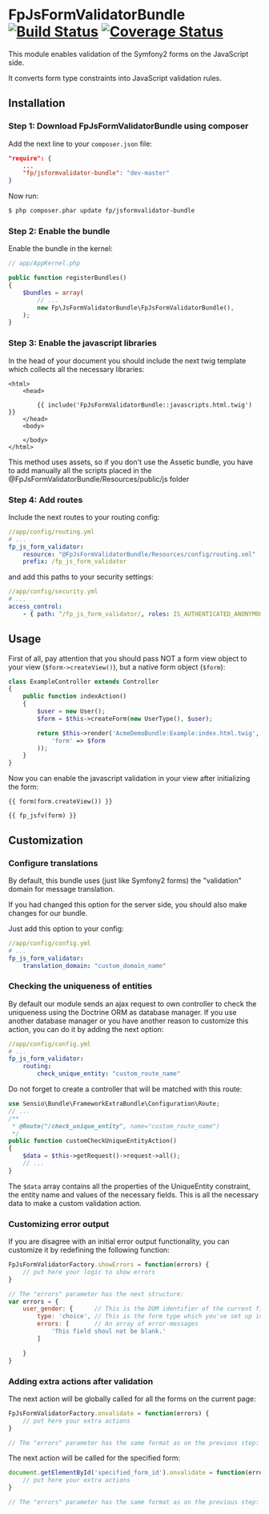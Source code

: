 # FpJsFormValidatorBundle [![Build Status](https://travis-ci.org/yury-maltsev/FpJsFormValidatorBundle.png?branch=master)](https://travis-ci.org/yury-maltsev/FpJsFormValidatorBundle) [![Coverage Status](https://coveralls.io/repos/yury-maltsev/FpJsFormValidatorBundle/badge.png?branch=master)](https://coveralls.io/r/yury-maltsev/FpJsFormValidatorBundle?branch=master)

This module enables validation of the Symfony2 forms on the JavaScript side.

It converts form type constraints into JavaScript validation rules.


## Installation

### Step 1: Download FpJsFormValidatorBundle using composer

Add the next line to your ``composer.json`` file:

```json
"require": {
    ...
    "fp/jsformvalidator-bundle": "dev-master"
}
```
Now run:

```bash
$ php composer.phar update fp/jsformvalidator-bundle
```
### Step 2: Enable the bundle

Enable the bundle in the kernel:

```php
// app/AppKernel.php

public function registerBundles()
{
    $bundles = array(
        // ...
        new Fp\JsFormValidatorBundle\FpJsFormValidatorBundle(),
    );
}
```

### Step 3: Enable the javascript libraries

In the head of your document you should include the next twig template which collects all the necessary libraries:

```twig
<html>
    <head>

        {{ include('FpJsFormValidatorBundle::javascripts.html.twig') }}
    </head>
    <body>

    </body>
</html>
```

This method uses assets, so if you don't use the Assetic bundle, you have to add manually all the scripts
placed in the @FpJsFormValidatorBundle/Resources/public/js folder

### Step 4: Add routes

Include the next routes to your routing config:

```yaml
//app/config/routing.yml
# ...
fp_js_form_validator:
    resource: "@FpJsFormValidatorBundle/Resources/config/routing.xml"
    prefix: /fp_js_form_validator
```

and add this paths to your security settings:

```yaml
//app/config/security.yml
# ...
access_control:
    - { path: ^/fp_js_form_validator/, roles: IS_AUTHENTICATED_ANONYMOUSLY }
```

## Usage

First of all, pay attention that you should pass NOT a form view object to your view (```$form->createView()```), but a native form object (```$form```):

```php
class ExampleController extends Controller
{
    public function indexAction()
    {
        $user = new User();
        $form = $this->createForm(new UserType(), $user);

        return $this->render('AcmeDemoBundle:Example:index.html.twig', array(
            'form' => $form
        ));
    }
}
```

Now you can enable the javascript validation in your view after initializing the form:

```twig
{{ form(form.createView()) }}

{{ fp_jsfv(form) }}
```

## Customization

### Configure translations

By default, this bundle uses (just like Symfony2 forms) the "validation" domain for message translation.

If you had changed this option for the server side, you should also make changes for our bundle.

Just add this option to your config:

```yaml
//app/config/config.yml
# ...
fp_js_form_validator:
    translation_domain: "custom_domain_name"
```

### Checking the uniqueness of entities

By default our module sends an ajax request to own controller to check the uniqueness using the Doctrine ORM as database manager.
If you use another database manager or you have another reason to customize this action,
you can do it by adding the next option:

```yaml
//app/config/config.yml
# ...
fp_js_form_validator:
    routing:
        check_unique_entity: "custom_route_name"
```

Do not forget to create a controller that will be matched with this route:

```php
use Sensio\Bundle\FrameworkExtraBundle\Configuration\Route;
// ...
/**
 * @Route("/check_unique_entity", name="custom_route_name")
 */
public function customCheckUniqueEntityAction()
{
    $data = $this->getRequest()->request->all();
    // ...
}
```

The ```$data``` array contains all the properties of the UniqueEntity constraint, the entity name and values of the necessary fields.
This is all the necessary data to make a custom validation action.

### Customizing error output

If you are disagree with an initial error output functionality, you can customize it by redefining the following function:

```js
FpJsFormValidatorFactory.showErrors = function(errors) {
    // put here your logic to show errors
}

// The "errors" parameter has the next structure:
var errors = {
    user_gender: {      // This is the DOM identifier of the current field
        type: 'choice', // This is the form type which you've set up in a form builder
        errors: [       // An array of error-messages
            'This field shoul not be blank.'
        ]

    }
}
```

### Adding extra actions after validation

The next action will be globally called for all the forms on the current page:

```js
FpJsFormValidatorFactory.onvalidate = function(errors) {
    // put here your extra actions
}

// The "errors" parameter has the same format as on the previous step:
```

The next action will be called for the specified form:

```js
document.getElementById('specified_form_id').onvalidate = function(errors) {
    // put here your extra actions
}

// The "errors" parameter has the same format as on the previous step:
```
